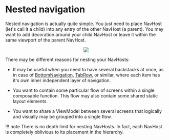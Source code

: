 # Nested navigation

Nested navigation is actually quite simple. You just need to place NavHost (let's call it a child) into any entry of the other NavHost (a parent). You may want to add decoration around your child NavHost or leave it within the same viewport of the parent NavHost.

<p align="center">
    <img src="https://user-images.githubusercontent.com/5606565/199273157-711169f7-b465-4a74-8677-07e6504ba88d.svg" />
</p>

There may be different reasons for nesting your NavHosts:

- It may be useful when you need to have several backstacks at once, as in case of [BottomNavigation](https://developer.android.com/reference/kotlin/androidx/compose/material/package-summary#BottomNavigation(androidx.compose.ui.Modifier,androidx.compose.ui.graphics.Color,androidx.compose.ui.graphics.Color,androidx.compose.ui.unit.Dp,kotlin.Function1)), [TabRow](https://developer.android.com/reference/kotlin/androidx/compose/material/package-summary#TabRow(kotlin.Int,androidx.compose.ui.Modifier,androidx.compose.ui.graphics.Color,androidx.compose.ui.graphics.Color,kotlin.Function1,kotlin.Function0,kotlin.Function0)), or similar, where each item has it's own inner independent layer of navigation.

- You want to contain some particular flow of screens within a single composable function. This flow may also contain some shared static layout elements. 

- You want to share a ViewModel between several screens that logically and visually may be grouped into a single flow.

!!! note
    There is no depth limit for nesting NavHosts. In fact, each NavHost is completely oblivious to its placement in the hierarchy.